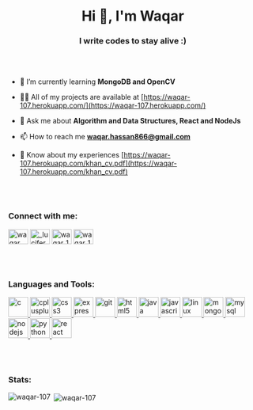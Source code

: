 <h1 align="center">Hi 👋, I'm Waqar</h1>
<h3 align="center">I write codes to stay alive :)</h3>

<br/><br/>

- 🌱 I’m currently learning **MongoDB and OpenCV**

- 👨‍💻 All of my projects are available at [https://waqar-107.herokuapp.com/](https://waqar-107.herokuapp.com/)

- 💬 Ask me about **Algorithm and Data Structures, React and NodeJs**

- 📫 How to reach me **waqar.hassan866@gmail.com**

- 📄 Know about my experiences [https://waqar-107.herokuapp.com/khan_cv.pdf](https://waqar-107.herokuapp.com/khan_cv.pdf)

<br/><br/>

<p align="left">
<h3 align="left">Connect with me:</h3>
<a href="https://www.linkedin.com/in/waqar-hassan-khan-918a04150/" target="blank"><img align="center" src="https://cdn.jsdelivr.net/npm/simple-icons@3.0.1/icons/linkedin.svg" alt="waqar hassan khan" height="30" width="40" /></a>
<a href="https://codeforces.com/profile/_lucifer_" target="blank"><img align="center" src="https://cdn.jsdelivr.net/npm/simple-icons@3.0.1/icons/codeforces.svg" alt="_lucifer_" height="30" width="40" /></a>
<a href="https://www.leetcode.com/waqar_107" target="blank"><img align="center" src="https://cdn.jsdelivr.net/npm/simple-icons@3.0.1/icons/leetcode.svg" alt="waqar_107" height="30" width="40" /></a>
<a href="https://www.hackerrank.com/waqar_107" target="blank"><img align="center" src="https://cdn.jsdelivr.net/npm/simple-icons@3.0.1/icons/hackerrank.svg" alt="waqar_107" height="30" width="40" /></a>
</p>

<br/><br/>

<h3 align="left">Languages and Tools:</h3>
<p align="left"> <a href="https://www.cprogramming.com/" target="_blank"> <img src="https://devicons.github.io/devicon/devicon.git/icons/c/c-original.svg" alt="c" width="40" height="40"/> </a> <a href="https://www.w3schools.com/cpp/" target="_blank"> <img src="https://devicons.github.io/devicon/devicon.git/icons/cplusplus/cplusplus-original.svg" alt="cplusplus" width="40" height="40"/> </a> <a href="https://www.w3schools.com/css/" target="_blank"> <img src="https://devicons.github.io/devicon/devicon.git/icons/css3/css3-original-wordmark.svg" alt="css3" width="40" height="40"/> </a> <a href="https://expressjs.com" target="_blank"> <img src="https://devicons.github.io/devicon/devicon.git/icons/express/express-original-wordmark.svg" alt="express" width="40" height="40"/> </a> <a href="https://git-scm.com/" target="_blank"> <img src="https://www.vectorlogo.zone/logos/git-scm/git-scm-icon.svg" alt="git" width="40" height="40"/> </a> <a href="https://www.w3.org/html/" target="_blank"> <img src="https://devicons.github.io/devicon/devicon.git/icons/html5/html5-original-wordmark.svg" alt="html5" width="40" height="40"/> </a> <a href="https://www.java.com" target="_blank"> <img src="https://devicons.github.io/devicon/devicon.git/icons/java/java-original-wordmark.svg" alt="java" width="40" height="40"/> </a> <a href="https://developer.mozilla.org/en-US/docs/Web/JavaScript" target="_blank"> <img src="https://devicons.github.io/devicon/devicon.git/icons/javascript/javascript-original.svg" alt="javascript" width="40" height="40"/> </a> <a href="https://www.linux.org/" target="_blank"> <img src="https://devicons.github.io/devicon/devicon.git/icons/linux/linux-original.svg" alt="linux" width="40" height="40"/> </a> <a href="https://www.mongodb.com/" target="_blank"> <img src="https://devicons.github.io/devicon/devicon.git/icons/mongodb/mongodb-original-wordmark.svg" alt="mongodb" width="40" height="40"/> </a> <a href="https://www.mysql.com/" target="_blank"> <img src="https://devicons.github.io/devicon/devicon.git/icons/mysql/mysql-original-wordmark.svg" alt="mysql" width="40" height="40"/> </a> <a href="https://nodejs.org" target="_blank"> <img src="https://devicons.github.io/devicon/devicon.git/icons/nodejs/nodejs-original-wordmark.svg" alt="nodejs" width="40" height="40"/> </a> <a href="https://www.python.org" target="_blank"> <img src="https://devicons.github.io/devicon/devicon.git/icons/python/python-original.svg" alt="python" width="40" height="40"/> </a> <a href="https://reactjs.org/" target="_blank"> <img src="https://devicons.github.io/devicon/devicon.git/icons/react/react-original-wordmark.svg" alt="react" width="40" height="40"/> </a> </p>

<br/><br/>

<h3 align="left">Stats:</h3>

<p><img align="left" src="https://github-readme-stats.vercel.app/api/top-langs/?username=waqar-107" alt="waqar-107" /></p>

<p>&nbsp;<img align="center" src="https://github-readme-stats.vercel.app/api?username=waqar-107&show_icons=true&count_private=true" alt="waqar-107" /></p>
